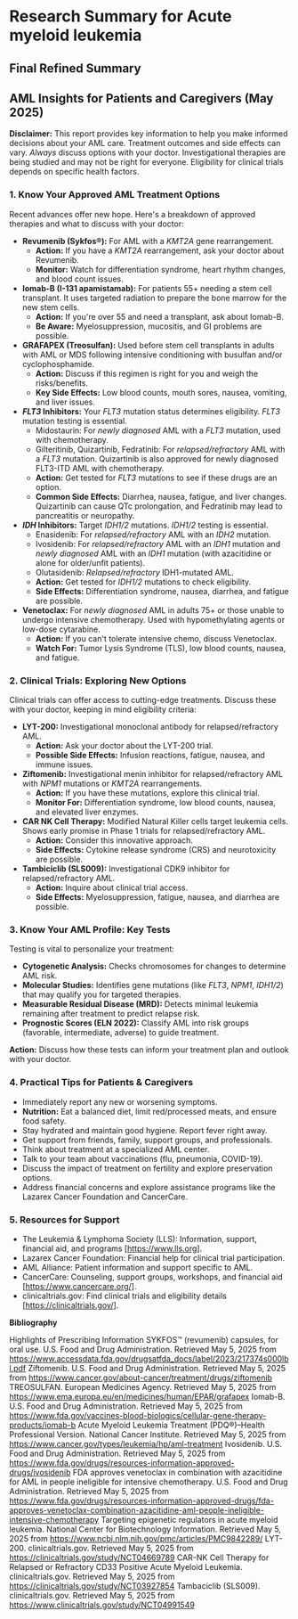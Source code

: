 # Research Summary for Acute myeloid leukemia

## Final Refined Summary

## AML Insights for Patients and Caregivers (May 2025)

**Disclaimer:** This report provides key information to help you make informed decisions about your AML care. Treatment outcomes and side effects can vary. *Always* discuss options with your doctor. Investigational therapies are being studied and may not be right for everyone. Eligibility for clinical trials depends on specific health factors.

### 1. Know Your Approved AML Treatment Options

Recent advances offer new hope. Here's a breakdown of approved therapies and what to discuss with your doctor:

*   **Revumenib (Sykfos®):** For AML with a *KMT2A* gene rearrangement.
    *   **Action:** If you have a *KMT2A* rearrangement, ask your doctor about Revumenib.
    *   **Monitor:** Watch for differentiation syndrome, heart rhythm changes, and blood count issues.
*   **Iomab-B (I-131 apamistamab):** For patients 55+ needing a stem cell transplant. It uses targeted radiation to prepare the bone marrow for the new stem cells.
    *   **Action:** If you're over 55 and need a transplant, ask about Iomab-B.
    *   **Be Aware:** Myelosuppression, mucositis, and GI problems are possible.
*   **GRAFAPEX (Treosulfan):** Used before stem cell transplants in adults with AML or MDS following intensive conditioning with busulfan and/or cyclophosphamide.
    *   **Action:** Discuss if this regimen is right for you and weigh the risks/benefits.
    *   **Key Side Effects:** Low blood counts, mouth sores, nausea, vomiting, and liver issues.
*   ***FLT3* Inhibitors:** Your *FLT3* mutation status determines eligibility. *FLT3* mutation testing is essential.
    *   Midostaurin: For *newly diagnosed* AML with a *FLT3* mutation, used with chemotherapy.
    *   Gilteritinib, Quizartinib, Fedratinib: For *relapsed/refractory* AML with a *FLT3* mutation. Quizartinib is also approved for newly diagnosed FLT3-ITD AML with chemotherapy.
    *   **Action:** Get tested for *FLT3* mutations to see if these drugs are an option.
    *   **Common Side Effects:** Diarrhea, nausea, fatigue, and liver changes. Quizartinib can cause QTc prolongation, and Fedratinib may lead to pancreatitis or neuropathy.
*   ***IDH* Inhibitors:** Target *IDH1/2* mutations. *IDH1/2* testing is essential.
    *   Enasidenib: For *relapsed/refractory* AML with an *IDH2* mutation.
    *   Ivosidenib: For *relapsed/refractory* AML with an *IDH1* mutation and *newly diagnosed* AML with an *IDH1* mutation (with azacitidine or alone for older/unfit patients).
     *   Olutasidenib: *Relapsed/refractory* IDH1-mutated AML.
    *   **Action:** Get tested for *IDH1/2* mutations to check eligibility.
    *   **Side Effects:** Differentiation syndrome, nausea, diarrhea, and fatigue are possible.
*   **Venetoclax:** For *newly diagnosed* AML in adults 75+ or those unable to undergo intensive chemotherapy. Used with hypomethylating agents or low-dose cytarabine.
    *   **Action:** If you can't tolerate intensive chemo, discuss Venetoclax.
    *   **Watch For:** Tumor Lysis Syndrome (TLS), low blood counts, nausea, and fatigue.

### 2. Clinical Trials: Exploring New Options

Clinical trials can offer access to cutting-edge treatments. Discuss these with your doctor, keeping in mind eligibility criteria:

*   **LYT-200:** Investigational monoclonal antibody for relapsed/refractory AML.
    *   **Action:** Ask your doctor about the LYT-200 trial.
    *   **Possible Side Effects:** Infusion reactions, fatigue, nausea, and immune issues.
*   **Ziftomenib:** Investigational menin inhibitor for relapsed/refractory AML with *NPM1* mutations or *KMT2A* rearrangements.
    *   **Action:** If you have these mutations, explore this clinical trial.
    *   **Monitor For:** Differentiation syndrome, low blood counts, nausea, and elevated liver enzymes.
*   **CAR NK Cell Therapy:** Modified Natural Killer cells target leukemia cells. Shows early promise in Phase 1 trials for relapsed/refractory AML.
    *   **Action:** Consider this innovative approach.
    *   **Side Effects:** Cytokine release syndrome (CRS) and neurotoxicity are possible.
*   **Tambiciclib (SLS009):** Investigational CDK9 inhibitor for relapsed/refractory AML.
    *   **Action:** Inquire about clinical trial access.
    *   **Side Effects:** Myelosuppression, fatigue, nausea, and diarrhea are possible.

### 3. Know Your AML Profile: Key Tests

Testing is vital to personalize your treatment:

*   **Cytogenetic Analysis:** Checks chromosomes for changes to determine AML risk.
*   **Molecular Studies:** Identifies gene mutations (like *FLT3*, *NPM1*, *IDH1/2*) that may qualify you for targeted therapies.
*   **Measurable Residual Disease (MRD):** Detects minimal leukemia remaining after treatment to predict relapse risk.
*   **Prognostic Scores (ELN 2022):** Classify AML into risk groups (favorable, intermediate, adverse) to guide treatment.

**Action:** Discuss how these tests can inform your treatment plan and outlook with your doctor.

### 4. Practical Tips for Patients & Caregivers

*   Immediately report any new or worsening symptoms.
*   **Nutrition:** Eat a balanced diet, limit red/processed meats, and ensure food safety.
*   Stay hydrated and maintain good hygiene. Report fever right away.
*   Get support from friends, family, support groups, and professionals.
*   Think about treatment at a specialized AML center.
*   Talk to your team about vaccinations (flu, pneumonia, COVID-19).
*   Discuss the impact of treatment on fertility and explore preservation options.
*   Address financial concerns and explore assistance programs like the Lazarex Cancer Foundation and CancerCare.

### 5. Resources for Support

*   The Leukemia & Lymphoma Society (LLS): Information, support, financial aid, and programs [https://www.lls.org].
*   Lazarex Cancer Foundation: Financial help for clinical trial participation.
*   AML Alliance: Patient information and support specific to AML.
*   CancerCare: Counseling, support groups, workshops, and financial aid [https://www.cancercare.org/].
*   clinicaltrials.gov: Find clinical trials and eligibility details [https://clinicaltrials.gov/].

**Bibliography**

 Highlights of Prescribing Information SYKFOS™ (revumenib) capsules, for oral use. U.S. Food and Drug Administration. Retrieved May 5, 2025 from https://www.accessdata.fda.gov/drugsatfda_docs/label/2023/217374s000lbl.pdf
 Ziftomenib. U.S. Food and Drug Administration. Retrieved May 5, 2025 from https://www.cancer.gov/about-cancer/treatment/drugs/ziftomenib
 TREOSULFAN. European Medicines Agency. Retrieved May 5, 2025 from https://www.ema.europa.eu/en/medicines/human/EPAR/grafapex
 Iomab-B. U.S. Food and Drug Administration. Retrieved May 5, 2025 from https://www.fda.gov/vaccines-blood-biologics/cellular-gene-therapy-products/iomab-b
 Acute Myeloid Leukemia Treatment (PDQ®)–Health Professional Version. National Cancer Institute. Retrieved May 5, 2025 from https://www.cancer.gov/types/leukemia/hp/aml-treatment
 Ivosidenib. U.S. Food and Drug Administration. Retrieved May 5, 2025 from https://www.fda.gov/drugs/resources-information-approved-drugs/ivosidenib
 FDA approves venetoclax in combination with azacitidine for AML in people ineligible for intensive chemotherapy. U.S. Food and Drug Administration. Retrieved May 5, 2025 from https://www.fda.gov/drugs/resources-information-approved-drugs/fda-approves-venetoclax-combination-azacitidine-aml-people-ineligible-intensive-chemotherapy
 Targeting epigenetic regulators in acute myeloid leukemia. National Center for Biotechnology Information. Retrieved May 5, 2025 from https://www.ncbi.nlm.nih.gov/pmc/articles/PMC9842289/
 LYT-200. clinicaltrials.gov. Retrieved May 5, 2025 from https://clinicaltrials.gov/study/NCT04669789
 CAR-NK Cell Therapy for Relapsed or Refractory CD33 Positive Acute Myeloid Leukemia. clinicaltrials.gov. Retrieved May 5, 2025 from https://clinicaltrials.gov/study/NCT03927854
 Tambaciclib (SLS009). clinicaltrials.gov. Retrieved May 5, 2025 from https://www.clinicaltrials.gov/study/NCT04991549
